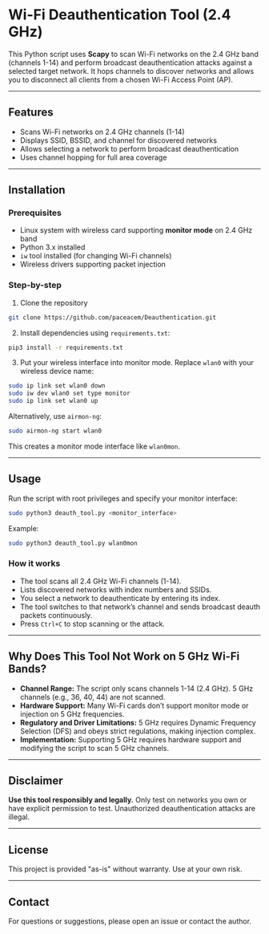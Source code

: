 # Wi-Fi Deauthentication Tool (2.4 GHz)

This Python script uses **Scapy** to scan Wi-Fi networks on the 2.4 GHz band (channels 1-14) and perform broadcast deauthentication attacks against a selected target network. It hops channels to discover networks and allows you to disconnect all clients from a chosen Wi-Fi Access Point (AP).

---

## Features

- Scans Wi-Fi networks on 2.4 GHz channels (1-14)  
- Displays SSID, BSSID, and channel for discovered networks  
- Allows selecting a network to perform broadcast deauthentication  
- Uses channel hopping for full area coverage  

---

## Installation

### Prerequisites

- Linux system with wireless card supporting **monitor mode** on 2.4 GHz band  
- Python 3.x installed  
- `iw` tool installed (for changing Wi-Fi channels)  
- Wireless drivers supporting packet injection  

### Step-by-step

1. Clone the repository 
```bash
git clone https://github.com/paceacem/Deauthentication.git
```

2. Install dependencies using `requirements.txt`:

```bash
pip3 install -r requirements.txt
```

3. Put your wireless interface into monitor mode. Replace `wlan0` with your wireless device name:

```bash
sudo ip link set wlan0 down
sudo iw dev wlan0 set type monitor
sudo ip link set wlan0 up
```

Alternatively, use `airmon-ng`:

```bash
sudo airmon-ng start wlan0
```

This creates a monitor mode interface like `wlan0mon`.

---

## Usage

Run the script with root privileges and specify your monitor interface:

```bash
sudo python3 deauth_tool.py <monitor_interface>
```

Example:

```bash
sudo python3 deauth_tool.py wlan0mon
```

### How it works

- The tool scans all 2.4 GHz Wi-Fi channels (1-14).  
- Lists discovered networks with index numbers and SSIDs.  
- You select a network to deauthenticate by entering its index.  
- The tool switches to that network’s channel and sends broadcast deauth packets continuously.  
- Press `Ctrl+C` to stop scanning or the attack.

---

## Why Does This Tool Not Work on 5 GHz Wi-Fi Bands?

- **Channel Range:** The script only scans channels 1-14 (2.4 GHz). 5 GHz channels (e.g., 36, 40, 44) are not scanned.  
- **Hardware Support:** Many Wi-Fi cards don’t support monitor mode or injection on 5 GHz frequencies.  
- **Regulatory and Driver Limitations:** 5 GHz requires Dynamic Frequency Selection (DFS) and obeys strict regulations, making injection complex.  
- **Implementation:** Supporting 5 GHz requires hardware support and modifying the script to scan 5 GHz channels.

---

## Disclaimer

**Use this tool responsibly and legally.** Only test on networks you own or have explicit permission to test. Unauthorized deauthentication attacks are illegal.

---

## License

This project is provided "as-is" without warranty. Use at your own risk.

---

## Contact

For questions or suggestions, please open an issue or contact the author.
